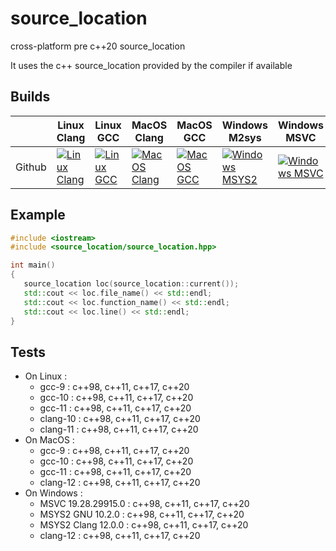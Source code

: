 # source_location
cross-platform pre c++20 source_location

It uses the c++ source_location provided by the compiler if available

[LC]: https://github.com/flagarde/source_location/actions/workflows/Linux-Clang.yml
[LCB]: https://github.com/flagarde/source_location/actions/workflows/Linux-Clang.yml/badge.svg

[LG]: https://github.com/flagarde/source_location/actions/workflows/Linux-Clang.yml
[LGB]: https://github.com/flagarde/source_location/actions/workflows/Linux-Clang.yml/badge.svg

[MC]: https://github.com/flagarde/source_location/actions/workflows/MacOS-Clang.yml
[MCB]: https://github.com/flagarde/source_location/actions/workflows/MacOS-Clang.yml/badge.svg

[MG]: https://github.com/flagarde/source_location/actions/workflows/MacOS-GCC.yml
[MGB]: https://github.com/flagarde/source_location/actions/workflows/MacOS-GCC.yml/badge.svg

[MS]: https://github.com/flagarde/source_location/actions/workflows/Windows-MSYS2.yml
[MSB]: https://github.com/flagarde/source_location/actions/workflows/Windows-MSYS2.yml/badge.svg

[MM]: https://github.com/flagarde/source_location/actions/workflows/Windows-MSVC.yml
[MMB]: https://github.com/flagarde/source_location/actions/workflows/Windows-MSVC.yml/badge.svg

## Builds
|        | Linux Clang | Linux GCC | MacOS Clang | MacOS GCC | Windows M2sys | Windows MSVC |
|--------|-------------|-----------|-------------|-----------|---------------|--------------|
| Github |[![Linux Clang][LCB]][LC]|[![Linux GCC][LGB]][LG]|[![MacOS Clang][MCB]][MC]|[![MacOS GCC][MGB]][MG]|[![Windows MSYS2][MSB]][MS]|[![Windows MSVC][MMB]][MM]|

## Example

```cpp
#include <iostream>
#include <source_location/source_location.hpp>

int main()
{
   source_location loc(source_location::current());
   std::cout << loc.file_name() << std::endl;
   std::cout << loc.function_name() << std::endl;
   std::cout << loc.line() << std::endl;
}
```
## Tests
 * On Linux :
    * gcc-9 : c++98, c++11, c++17, c++20
    * gcc-10 : c++98, c++11, c++17, c++20
    * gcc-11 : c++98, c++11, c++17, c++20
    * clang-10 : c++98, c++11, c++17, c++20
    * clang-11 : c++98, c++11, c++17, c++20
  * On MacOS :
    * gcc-9 : c++98, c++11, c++17, c++20
    * gcc-10 : c++98, c++11, c++17, c++20
    * gcc-11 : c++98, c++11, c++17, c++20
    * clang-12 : c++98, c++11, c++17, c++20  
  * On Windows :
    * MSVC 19.28.29915.0 : c++98, c++11, c++17, c++20
    * MSYS2 GNU 10.2.0 : c++98, c++11, c++17, c++20
    * MSYS2 Clang 12.0.0 : c++98, c++11, c++17, c++20
    * clang-12 : c++98, c++11, c++17, c++20
   
